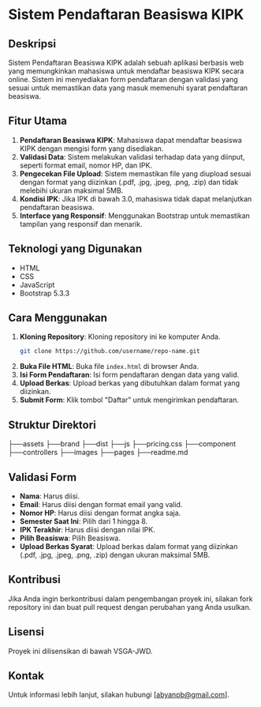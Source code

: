 # Sistem Pendaftaran Beasiswa KIPK

## Deskripsi
Sistem Pendaftaran Beasiswa KIPK adalah sebuah aplikasi berbasis web yang memungkinkan mahasiswa untuk mendaftar beasiswa KIPK secara online. Sistem ini menyediakan form pendaftaran dengan validasi yang sesuai untuk memastikan data yang masuk memenuhi syarat pendaftaran beasiswa.

## Fitur Utama
1. **Pendaftaran Beasiswa KIPK**: Mahasiswa dapat mendaftar beasiswa KIPK dengan mengisi form yang disediakan.
2. **Validasi Data**: Sistem melakukan validasi terhadap data yang diinput, seperti format email, nomor HP, dan IPK.
3. **Pengecekan File Upload**: Sistem memastikan file yang diupload sesuai dengan format yang diizinkan (.pdf, .jpg, .jpeg, .png, .zip) dan tidak melebihi ukuran maksimal 5MB.
4. **Kondisi IPK**: Jika IPK di bawah 3.0, mahasiswa tidak dapat melanjutkan pendaftaran beasiswa.
5. **Interface yang Responsif**: Menggunakan Bootstrap untuk memastikan tampilan yang responsif dan menarik.

## Teknologi yang Digunakan
- HTML
- CSS
- JavaScript
- Bootstrap 5.3.3

## Cara Menggunakan
1. **Kloning Repository**: Kloning repository ini ke komputer Anda.
    ```bash
    git clone https://github.com/username/repo-name.git
    ```
2. **Buka File HTML**: Buka file `index.html` di browser Anda.
3. **Isi Form Pendaftaran**: Isi form pendaftaran dengan data yang valid.
4. **Upload Berkas**: Upload berkas yang dibutuhkan dalam format yang diizinkan.
5. **Submit Form**: Klik tombol "Daftar" untuk mengirimkan pendaftaran.

## Struktur Direktori
├──assets
  ├──brand
  ├──dist
  ├──js
  ├──pricing.css
├──component
├──controllers
├──images
├──pages
├──readme.md


## Validasi Form
- **Nama**: Harus diisi.
- **Email**: Harus diisi dengan format email yang valid.
- **Nomor HP**: Harus diisi dengan format angka saja.
- **Semester Saat Ini**: Pilih dari 1 hingga 8.
- **IPK Terakhir**: Harus diisi dengan nilai IPK.
- **Pilih Beasiswa**: Pilih Beasiswa.
- **Upload Berkas Syarat**: Upload berkas dalam format yang diizinkan (.pdf, .jpg, .jpeg, .png, .zip) dengan ukuran maksimal 5MB.

## Kontribusi
Jika Anda ingin berkontribusi dalam pengembangan proyek ini, silakan fork repository ini dan buat pull request dengan perubahan yang Anda usulkan.

## Lisensi
Proyek ini dilisensikan di bawah VSGA-JWD.

## Kontak
Untuk informasi lebih lanjut, silakan hubungi [abyanpb@gmail.com].
